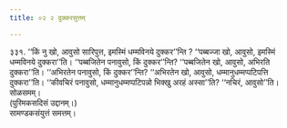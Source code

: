 ```yaml
---
title: ०२ २ दुक्करसुत्तम्

---
```


३३१. ‘‘किं नु खो, आवुसो सारिपुत्त, इमस्मिं धम्मविनये दुक्कर’’न्ति ? ‘‘पब्बज्जा खो, आवुसो, इमस्मिं धम्मविनये दुक्करा’’ति। ‘‘पब्बजितेन पनावुसो, किं दुक्कर’’न्ति? ‘‘पब्बजितेन खो, आवुसो, अभिरति दुक्करा’’ति। ‘‘अभिरतेन पनावुसो, किं दुक्कर’’न्ति? ‘‘अभिरतेन खो, आवुसो, धम्मानुधम्मप्पटिपत्ति दुक्करा’’ति। ‘‘कीवचिरं पनावुसो, धम्मानुधम्मप्पटिपन्नो भिक्खु अरहं अस्सा’’ति? ‘‘नचिरं, आवुसो’’ति। सोळसमम्।  
(पुरिमकसदिसं उद्दानम्।)  
सामण्डकसंयुत्तं समत्तम्।  